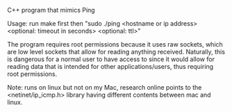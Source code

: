 C++ program that mimics Ping

Usage: run make first then "sudo ./ping \<hostname or ip address\> \<optional: timeout in seconds\> \<optional: ttl\>"

The program requires root permissions because it uses raw sockets, which are low level sockets that allow for
reading anything received. Naturally, this is dangerous for a normal user to have access to since it would allow for reading data that is intended for other applications/users, thus requiring root permissions.

Note: runs on linux but not on my Mac, research online points to the <netinet/ip_icmp.h> library having different contents between mac and linux.
